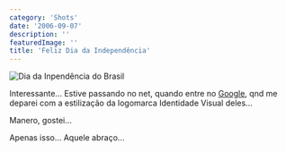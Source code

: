 ```yaml
---
category: 'Shots'
date: '2006-09-07'
description: ''
featuredImage: ''
title: 'Feliz Dia da Independência'
---
```


![Dia da Inpendência do Brasil](/assets/images/posts/brazil06.gif)

Interessante... Estive passando no net, quando entre no [Google](http://www.google.com.br/), qnd me deparei com a estilização da logomarca Identidade Visual deles...

Manero, gostei...

Apenas isso... Aquele abraço...
